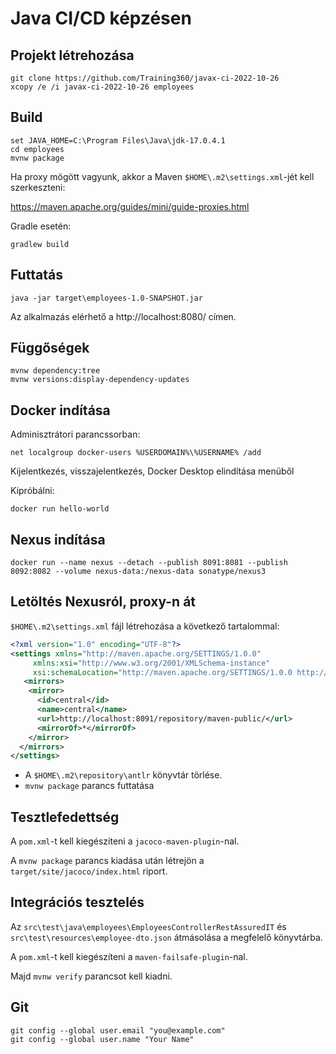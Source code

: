 # Java CI/CD képzésen

## Projekt létrehozása

```shell
git clone https://github.com/Training360/javax-ci-2022-10-26
xcopy /e /i javax-ci-2022-10-26 employees
```

## Build

```shell
set JAVA_HOME=C:\Program Files\Java\jdk-17.0.4.1
cd employees
mvnw package
```

Ha proxy mögött vagyunk, akkor a Maven `$HOME\.m2\settings.xml`-jét kell szerkeszteni:

https://maven.apache.org/guides/mini/guide-proxies.html

Gradle esetén:

```shell
gradlew build
```

## Futtatás

```shell
java -jar target\employees-1.0-SNAPSHOT.jar
```

Az alkalmazás elérhető a http://localhost:8080/ címen.

## Függőségek

```shell
mvnw dependency:tree
mvnw versions:display-dependency-updates
```

## Docker indítása

Adminisztrátori parancssorban:

```shell
net localgroup docker-users %USERDOMAIN%\%USERNAME% /add
```

Kijelentkezés, visszajelentkezés, Docker Desktop elindítása menüből

Kipróbálni:

```shell
docker run hello-world
```

## Nexus indítása

```shell
docker run --name nexus --detach --publish 8091:8081 --publish 8092:8082 --volume nexus-data:/nexus-data sonatype/nexus3
```

## Letöltés Nexusról, proxy-n át

`$HOME\.m2\settings.xml` fájl létrehozása a következő tartalommal:

```xml
<?xml version="1.0" encoding="UTF-8"?>
<settings xmlns="http://maven.apache.org/SETTINGS/1.0.0"
     xmlns:xsi="http://www.w3.org/2001/XMLSchema-instance"
     xsi:schemaLocation="http://maven.apache.org/SETTINGS/1.0.0 http://maven.apache.org/xsd/settings-1.0.0.xsd">
   <mirrors>
    <mirror>
      <id>central</id>
      <name>central</name>
      <url>http://localhost:8091/repository/maven-public/</url>
      <mirrorOf>*</mirrorOf>
    </mirror>
  </mirrors>
</settings>
```

* A `$HOME\.m2\repository\antlr` könyvtár törlése.
* `mvnw package` parancs futtatása

## Tesztlefedettség

A `pom.xml`-t kell kiegészíteni a `jacoco-maven-plugin`-nal.

A `mvnw package` parancs kiadása után létrejön a `target/site/jacoco/index.html` riport.

## Integrációs tesztelés

Az `src\test\java\employees\EmployeesControllerRestAssuredIT` és `src\test\resources\employee-dto.json` átmásolása
a megfelelő könyvtárba.

A `pom.xml`-t kell kiegészíteni a `maven-failsafe-plugin`-nal.

Majd `mvnw verify` parancsot kell kiadni.

## Git

```shell
git config --global user.email "you@example.com"
git config --global user.name "Your Name"
```